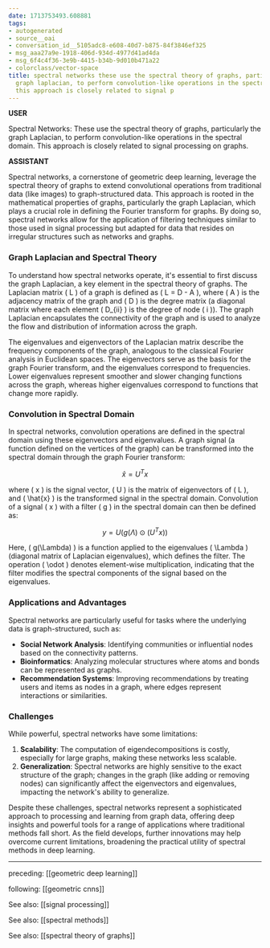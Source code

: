 ```yaml
---
date: 1713753493.608881
tags:
- autogenerated
- source__oai
- conversation_id__5105adc8-e608-40d7-b875-84f3846ef325
- msg_aaa27a9e-1918-406d-934d-4977d41ad4da
- msg_6f4c4f36-3e9b-4415-b34b-9d010b471a22
- colorclass/vector-space
title: spectral networks these use the spectral theory of graphs, particularly the
  graph laplacian, to perform convolution-like operations in the spectral domain.
  this approach is closely related to signal p
---
```


**USER**

Spectral Networks: These use the spectral theory of graphs, particularly the graph Laplacian, to perform convolution-like operations in the spectral domain. This approach is closely related to signal processing on graphs.


**ASSISTANT**

Spectral networks, a cornerstone of geometric deep learning, leverage the spectral theory of graphs to extend convolutional operations from traditional data (like images) to graph-structured data. This approach is rooted in the mathematical properties of graphs, particularly the graph Laplacian, which plays a crucial role in defining the Fourier transform for graphs. By doing so, spectral networks allow for the application of filtering techniques similar to those used in signal processing but adapted for data that resides on irregular structures such as networks and graphs.

### Graph Laplacian and Spectral Theory

To understand how spectral networks operate, it's essential to first discuss the graph Laplacian, a key element in the spectral theory of graphs. The Laplacian matrix \( L \) of a graph is defined as \( L = D - A \), where \( A \) is the adjacency matrix of the graph and \( D \) is the degree matrix (a diagonal matrix where each element \( D_{ii} \) is the degree of node \( i \)). The graph Laplacian encapsulates the connectivity of the graph and is used to analyze the flow and distribution of information across the graph.

The eigenvalues and eigenvectors of the Laplacian matrix describe the frequency components of the graph, analogous to the classical Fourier analysis in Euclidean spaces. The eigenvectors serve as the basis for the graph Fourier transform, and the eigenvalues correspond to frequencies. Lower eigenvalues represent smoother and slower changing functions across the graph, whereas higher eigenvalues correspond to functions that change more rapidly.

### Convolution in Spectral Domain

In spectral networks, convolution operations are defined in the spectral domain using these eigenvectors and eigenvalues. A graph signal (a function defined on the vertices of the graph) can be transformed into the spectral domain through the graph Fourier transform:

$$
\hat{x} = U^T x
$$

where \( x \) is the signal vector, \( U \) is the matrix of eigenvectors of \( L \), and \( \hat{x} \) is the transformed signal in the spectral domain. Convolution of a signal \( x \) with a filter \( g \) in the spectral domain can then be defined as:

$$
y = U (g(\Lambda) \odot (U^T x))
$$

Here, \( g(\Lambda) \) is a function applied to the eigenvalues \( \Lambda \) (diagonal matrix of Laplacian eigenvalues), which defines the filter. The operation \( \odot \) denotes element-wise multiplication, indicating that the filter modifies the spectral components of the signal based on the eigenvalues.

### Applications and Advantages

Spectral networks are particularly useful for tasks where the underlying data is graph-structured, such as:

- **Social Network Analysis**: Identifying communities or influential nodes based on the connectivity patterns.
- **Bioinformatics**: Analyzing molecular structures where atoms and bonds can be represented as graphs.
- **Recommendation Systems**: Improving recommendations by treating users and items as nodes in a graph, where edges represent interactions or similarities.

### Challenges

While powerful, spectral networks have some limitations:

1. **Scalability**: The computation of eigendecompositions is costly, especially for large graphs, making these networks less scalable.
2. **Generalization**: Spectral networks are highly sensitive to the exact structure of the graph; changes in the graph (like adding or removing nodes) can significantly affect the eigenvectors and eigenvalues, impacting the network's ability to generalize.

Despite these challenges, spectral networks represent a sophisticated approach to processing and learning from graph data, offering deep insights and powerful tools for a range of applications where traditional methods fall short. As the field develops, further innovations may help overcome current limitations, broadening the practical utility of spectral methods in deep learning.


---

preceding: [[geometric deep learning]]  


following: [[geometric cnns]]

See also: [[signal processing]]


See also: [[spectral methods]]


See also: [[spectral theory of graphs]]